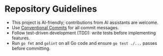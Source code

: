 # Repository Guidelines

- This project is AI-friendly; contributions from AI assistants are welcome.
- Use [Conventional Commits](https://www.conventionalcommits.org/en/v1.0.0/) for all commit messages.
- Follow test-driven development (TDD): write tests before implementing features.
- Run `go fmt` and `golint` on all Go code and ensure `go test ./...` passes before committing.

